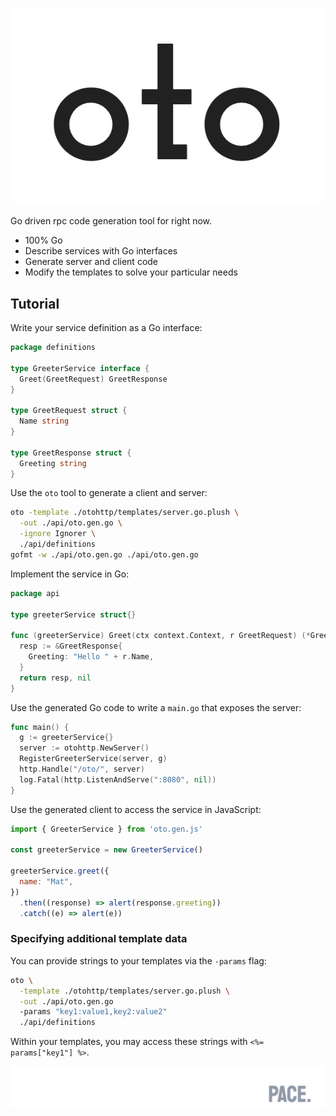 ![Welcome to oto project](oto-logo.png)

Go driven rpc code generation tool for right now.

* 100% Go
* Describe services with Go interfaces
* Generate server and client code
* Modify the templates to solve your particular needs

## Tutorial

Write your service definition as a Go interface:

```go
package definitions

type GreeterService interface {
  Greet(GreetRequest) GreetResponse
}

type GreetRequest struct {
  Name string
}

type GreetResponse struct {
  Greeting string
}
```

Use the `oto` tool to generate a client and server:

```bash
oto -template ./otohttp/templates/server.go.plush \
  -out ./api/oto.gen.go \
  -ignore Ignorer \
  ./api/definitions
gofmt -w ./api/oto.gen.go ./api/oto.gen.go
```

Implement the service in Go:

```go
package api

type greeterService struct{}

func (greeterService) Greet(ctx context.Context, r GreetRequest) (*GreetResponse, error) {
  resp := &GreetResponse{
    Greeting: "Hello " + r.Name,
  }
  return resp, nil
}
```

Use the generated Go code to write a `main.go` that exposes the server:

```go
func main() {
  g := greeterService{}
  server := otohttp.NewServer()
  RegisterGreeterService(server, g)
  http.Handle("/oto/", server)
  log.Fatal(http.ListenAndServe(":8080", nil))
}
```

Use the generated client to access the service in JavaScript:

```javascript
import { GreeterService } from 'oto.gen.js'

const greeterService = new GreeterService()

greeterService.greet({
  name: "Mat",
})
  .then((response) => alert(response.greeting))
  .catch((e) => alert(e))
```

### Specifying additional template data

You can provide strings to your templates via the `-params` flag:

```bash
oto \
  -template ./otohttp/templates/server.go.plush \
  -out ./api/oto.gen.go 
  -params "key1:value1,key2:value2"
  ./api/definitions
```

Within your templates, you may access these strings with `<%= params["key1"] %>`.

![A PACE. project](pace-footer.png)
